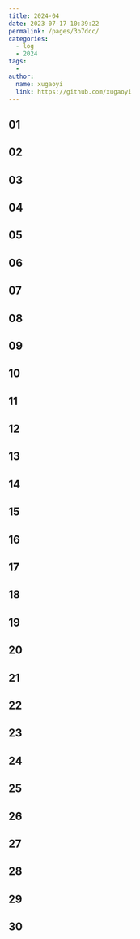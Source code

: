 ```yaml
---
title: 2024-04
date: 2023-07-17 10:39:22
permalink: /pages/3b7dcc/
categories:
  - log
  - 2024
tags:
  - 
author: 
  name: xugaoyi
  link: https://github.com/xugaoyi
---
```

## 01
## 02
## 03
## 04
## 05
## 06
## 07
## 08
## 09
## 10
## 11
## 12
## 13
## 14
## 15
## 16
## 17
## 18
## 19
## 20
## 21
## 22
## 23
## 24
## 25
## 26
## 27
## 28
## 29
## 30





